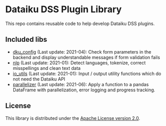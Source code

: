 # Dataiku DSS Plugin Library

This repo contains reusable code to help develop Dataiku DSS plugins.

## Included libs

- [dku_config](dkulib/dku_config) (Last update: 2021-04): Check form parameters in the backend and display understandable messages if form validation fails
- [nlp](dkulib/nlp) (Last update: 2021-01): Detect languages, tokenize, correct misspellings and clean text data
- [io_utils](dkulib/io_utils) (Last update: 2021-01): Input / output utility functions which do not need the Dataiku API
- [parallelizer](dkulib/parallelizer) (Last update: 2021-06): Apply a function to a pandas DataFrame with parallelization, error logging and progress tracking.

## License

This library is distributed under the [Apache License version 2.0](LICENSE).
